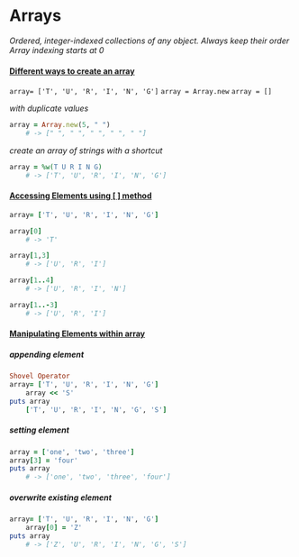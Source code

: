 # Arrays

*Ordered, integer-indexed collections of any object.*
*Always keep their order*
*Array indexing starts at 0*

#### <u>Different ways to create an array</u>

`array= ['T', 'U', 'R', 'I', 'N', 'G']`
`array = Array.new`
`array = []`

*with duplicate values*

```ruby
array = Array.new(5, " ")
	# -> [" ", " ", " ", " ", " "]
```

*create an array of strings with a shortcut*

```ruby
array = %w(T U R I N G)
	# -> ['T', 'U', 'R', 'I', 'N', 'G']
```

#### <u>Accessing Elements using [ ] method</u>

```ruby
array= ['T', 'U', 'R', 'I', 'N', 'G']
```

```ruby
array[0]
	# -> 'T'
```

```ruby
array[1,3]
	# -> ['U', 'R', 'I']
```

```ruby
array[1..4]
	# -> ['U', 'R', 'I', 'N']
```

```ruby
array[1..-3]
	# -> ['U', 'R', 'I']
```



#### <u>Manipulating Elements within array</u></u>

##### appending element

```ruby
Shovel Operator
array= ['T', 'U', 'R', 'I', 'N', 'G']
	array << 'S'
puts array
	['T', 'U', 'R', 'I', 'N', 'G', 'S']
```

##### setting element

```ruby
array = ['one', 'two', 'three']
array[3] = 'four'
puts array
	# -> ['one', 'two', 'three', 'four']
```

##### overwrite existing element

```ruby
array= ['T', 'U', 'R', 'I', 'N', 'G']
	array[0] = 'Z'
puts array
	# -> ['Z', 'U', 'R', 'I', 'N', 'G', 'S']
```
